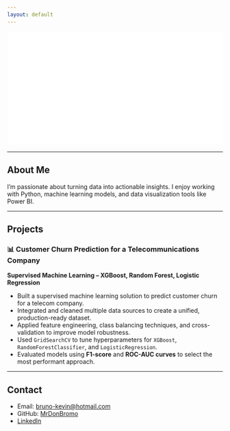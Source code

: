 ```yaml
---
layout: default
---
```


![Bruno Estrada](/assets/profile.png)

---

## About Me

I’m passionate about turning data into actionable insights. I enjoy working with Python, machine learning models, and data visualization tools like Power BI.

---

## Projects

### 📊 Customer Churn Prediction for a Telecommunications Company  
**Supervised Machine Learning – XGBoost, Random Forest, Logistic Regression**

- Built a supervised machine learning solution to predict customer churn for a telecom company.
- Integrated and cleaned multiple data sources to create a unified, production-ready dataset.
- Applied feature engineering, class balancing techniques, and cross-validation to improve model robustness.
- Used `GridSearchCV` to tune hyperparameters for `XGBoost`, `RandomForestClassifier`, and `LogisticRegression`.
- Evaluated models using **F1-score** and **ROC-AUC curves** to select the most performant approach.

---

## Contact

- Email: bruno-kevin@hotmail.com
- GitHub: [MrDonBromo](https://github.com/MrDonBromo)
- [LinkedIn](https://www.linkedin.com/in/bruno-estrada/)
